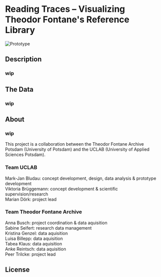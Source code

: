 # Reading Traces – Visualizing Theodor Fontane's Reference Library
![Prototype](/img/tutorialGif1.gif)

## Description
### wip

## The Data
### wip

## About
### wip
This project is a collaboration between the Theodor Fontane Archive Potsdam (University of Potsdam) and the UCLAB (University of Applied Sciences Potsdam).

### Team UCLAB  
Mark-Jan Bludau: concept development, design, data analysis & prototype development  
Viktoria Brüggemann: concept development & scientific supervision/research  
Marian Dörk: project lead  

### Team Theodor Fontane Archive  
Anna Busch: project coordination & data aquisition  
Sabine Seifert: research data management  
Kristina Genzel: data aquisition  
Luisa Billepp: data aquisition  
Tabea Klaus: data aquisition  
Anke Reintsch: data aquisition  
Peer Trilcke: project lead  



## License
